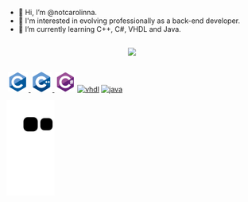 - 👋 Hi, I’m @notcarolinna.
- 👀 I'm interested in evolving professionally as a back-end developer.
- 🌱 I’m currently learning C++, C#, VHDL and Java.

### 




##

<div align="center">
  <a href="https://github.com/notcarolinna">
 <img height="110em" src="https://github-readme-stats.vercel.app/api/top-langs/?username=notcarolinna&layout=compact&langs_count=7&theme=tokyonight"/>
</div>
  
 ##

<img src="https://raw.githubusercontent.com/devicons/devicon/master/icons/c/c-original.svg" alt="C" widtf="40" height="40" style="max-width:100%;margin: 0 2px;"></img>
<img src="https://raw.githubusercontent.com/devicons/devicon/master/icons/cplusplus/cplusplus-original.svg" alt="Cpp" widtf="40" height="40" style="max-width:100%;margin: 0 2px;"></img>
<img src="https://raw.githubusercontent.com/devicons/devicon/master/icons/csharp/csharp-original.svg" alt="C#" widtf="40" height="40" style="max-width:100%;margin: 0 2px;"></img><img src="https://cdn.icon-icons.com/icons2/2107/PNG/512/file_type_vhdl_icon_130091.png" alt="vhdl" widtf="40" height="40" style="max-width:100%;margin: 0 2px;"/></img><img src="https://cdn.jsdelivr.net/gh/devicons/devicon/icons/java/java-plain.svg" alt="java" widtf="40" height="40" style="max-width:100%;margin: 0 2px;"/></img>


 
  ![Snake animation](https://github.com/rafaballerini/rafaballerini/blob/output/github-contribution-grid-snake.svg)
 
</div>
